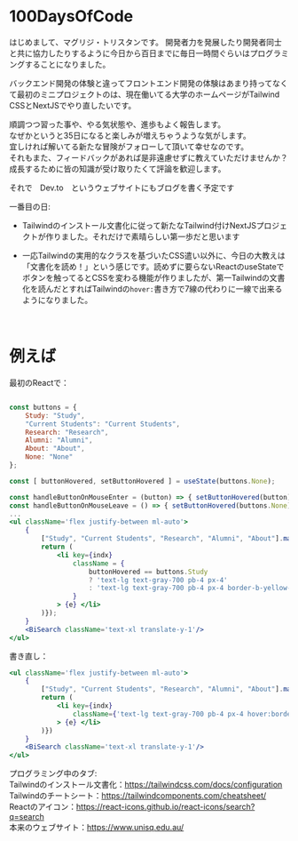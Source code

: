 # 100DaysOfCode

はじめまして、マグリジ・トリスタンです。
開発者力を発展したり開発者同士と共に協力したりするように今日から百日までに毎日一時間ぐらいはプログラミングすることになりました。

バックエンド開発の体験と違ってフロントエンド開発の体験はあまり持ってなくて最初のミニプロジェクトのは、現在働いてる大学のホームページがTailwind CSSとNextJSでやり直したいです。

順調つつ習った事や、やる気状態や、進歩もよく報告します。<br>
なぜかというと35日になると楽しみが増えちゃうような気がします。<br>
宜しければ解いてる新たな冒険がフォローして頂いて幸せなのです。<br>
それもまた、フィードバックがあれば是非遠慮せずに教えていただけませんか？<br>
成長するために皆の知識が受け取りたくて評論を歓迎します。<br>

それで　Dev.to　というウェブサイトにもブログを書く予定です

一番目の日:

- Tailwindのインストール文書化に従って新たなTailwind付けNextJSプロジェクトが作りました。それだけで素晴らしい第一歩だと思います <br>

- 一応Tailwindの実用的なクラスを基づいたCSS遣い以外に、今日の大教えは　「文書化を読め！」という感じです。読めずに要らないReactのuseStateでボタンを触ってるとCSSを変わる機能が作りましたが、第一Tailwindの文書化を読んだとすればTailwindの`hover:`書き方で7線の代わりに一線で出来るようになりました。

<br>

# 例えば
最初のReactで：

```jsx

const buttons = {
    Study: "Study", 
    "Current Students": "Current Students",
    Research: "Research",
    Alumni: "Alumni", 
    About: "About",
    None: "None"
};

const [ buttonHovered, setButtonHovered ] = useState(buttons.None);

const handleButtonOnMouseEnter = (button) => { setButtonHovered(button) }
const handleButtonOnMouseLeave = () => { setButtonHovered(buttons.None) }
...
<ul className='flex justify-between ml-auto'>
    {
        ["Study", "Current Students", "Research", "Alumni", "About"].map((e, indx) => {
        return (
            <li key={indx} 
                className = { 
                    buttonHovered == buttons.Study
                    ? 'text-lg text-gray-700 pb-4 px-4'
                    : 'text-lg text-gray-700 pb-4 px-4 border-b-yellow-500 border-b-4 pb-0 cursor-pointer';
                }
            > {e} </li>
        )});
    }
    <BiSearch className='text-xl translate-y-1'/>
</ul>
```

書き直し：
```jsx
<ul className='flex justify-between ml-auto'>
    {
        ["Study", "Current Students", "Research", "Alumni", "About"].map((e, indx) => {
        return (
            <li key={indx} 
                className={'text-lg text-gray-700 pb-4 px-4 hover:border-b-yellow-500 hover:border-b-4 hover:pb-0 hover:cursor-pointer'}
            > {e} </li>
        )})
    }
    <BiSearch className='text-xl translate-y-1'/>
</ul>
```

プログラミング中のタブ:<br>
Tailwindのインストール文書化：https://tailwindcss.com/docs/configuration<br>
Tailwindのチートシート：https://tailwindcomponents.com/cheatsheet/<br>
Reactのアイコン：https://react-icons.github.io/react-icons/search?q=search<br>
本来のウェブサイト：https://www.unisq.edu.au/
